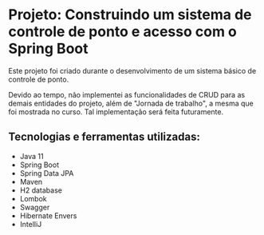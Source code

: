 # Projeto: Construindo um sistema de controle de ponto e acesso com o Spring Boot

Este projeto foi criado durante o desenvolvimento de um sistema básico de controle de ponto.

Devido ao tempo, não implementei as funcionalidades de CRUD para as demais entidades do projeto, além de "Jornada de trabalho", a mesma que foi mostrada no curso. Tal implementação será feita futuramente.

## Tecnologias e ferramentas utilizadas:

- Java 11
- Spring Boot
- Spring Data JPA
- Maven
- H2 database
- Lombok
- Swagger
- Hibernate Envers
- IntelliJ
